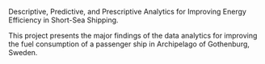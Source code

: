 Descriptive, Predictive, and Prescriptive Analytics for Improving Energy Efficiency in Short-Sea Shipping.

This project presents the major findings of the data analytics for improving the fuel consumption of a passenger ship in Archipelago of Gothenburg, Sweden. 
